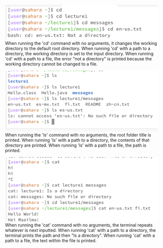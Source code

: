 ![Image](cd.png)
When running the 'cd' command with no arguments, it changes the working directory to the default root directory. When running 'cd' with a path to a directory, the working directory is set to the input directory. When running 'cd' with a path to a file, the error "not a directory" is printed because the working directory cannot be changed to a file. 

![Image](ls.png)
When running the 'ls' command with no arguments, the root folder title is printed. When running 'ls' with a path to a directory, the contents of that directory are printed. When running 'ls' with a path to a file, the path is printed. 

![Image](cat.png)
When running the 'cat' command with no arguments, the terminal repeats whatever is next inputted. When running 'cat' with a path to a directory, the terminal prints the path and then "Is a directory". When running 'cat' with a path to a file, the text within the file is printed.
